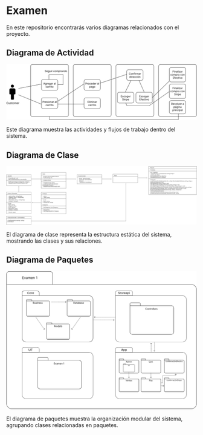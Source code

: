 # Examen

En este repositorio encontrarás varios diagramas relacionados con el proyecto.

## Diagrama de Actividad

![Diagrama de Actividad](actividad.png)

Este diagrama muestra las actividades y flujos de trabajo dentro del sistema.

## Diagrama de Clase

![Diagrama de Clase](clase.png)

El diagrama de clase representa la estructura estática del sistema, mostrando las clases y sus relaciones.

## Diagrama de Paquetes

![Diagrama de Paquetes](paquetes.png)

El diagrama de paquetes muestra la organización modular del sistema, agrupando clases relacionadas en paquetes.
